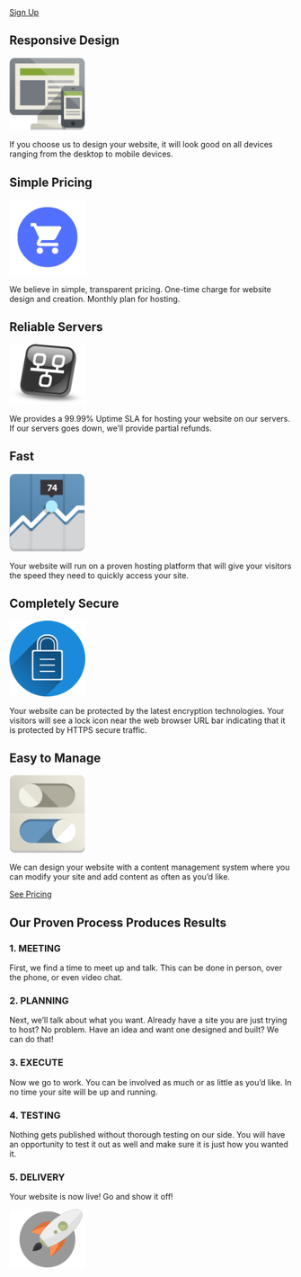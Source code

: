 <aside><a href="https://www.terryhosting.io/sign-up" class="button">Sign Up</a></aside>

## Responsive Design

<img src="assets/images/devices.png" width="135">

If you choose us to design your website, it will look good on all devices ranging from the desktop to mobile devices.

## Simple Pricing

<img src="assets/images/cart.png" width="135">

We believe in simple, transparent pricing.  One-time charge for website design and creation.  Monthly plan for hosting.

## Reliable Servers

<img src="assets/images/network.png" width="135">

We provides a 99.99% Uptime SLA for hosting your website on our servers.  If our servers goes down, we’ll provide partial refunds.

## Fast

<img src="assets/images/chart.png" width="135">

Your website will run on a proven hosting platform that will give your visitors the speed they need to quickly access your site.

## Completely Secure

<img src="assets/images/castle.png" width="135">

Your website can be protected by the latest encryption technologies.  Your visitors will see a lock icon near the web browser URL bar indicating that it is protected by HTTPS secure traffic.

## Easy to Manage

<img src="assets/images/interface.png" width="135">

We can design your website with a content management system where you can modify your site and add content as often as you’d like.

[See Pricing](https://www.terryhosting.io/sign-up)

## Our Proven Process Produces Results

### 1. MEETING
First, we find a time to meet up and talk.  This can be done in person, over the phone, or even video chat.

### 2. PLANNING
Next, we’ll talk about what you want. Already have a site you are just trying to host? No problem. Have an idea and want one designed and built? We can do that!

### 3. EXECUTE
Now we go to work. You can be involved as much or as little as you’d like. In no time your site will be up and running.

### 4. TESTING
Nothing gets published without thorough testing on our side. You will have an opportunity to test it out as well and make sure it is just how you wanted it.

### 5. DELIVERY
Your website is now live! Go and show it off!

<img src="assets/images/rocket.png" width="135">
